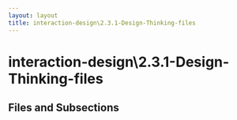 ```yaml
---
layout: layout
title: interaction-design\2.3.1-Design-Thinking-files
---
```


# interaction-design\2.3.1-Design-Thinking-files

## Files and Subsections

